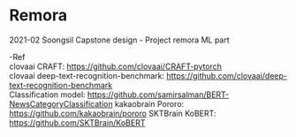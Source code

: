 # Remora
2021-02 Soongsil Capstone design - Project remora ML part

-Ref  
clovaai CRAFT: https://github.com/clovaai/CRAFT-pytorch  
clovaai deep-text-recognition-benchmark: https://github.com/clovaai/deep-text-recognition-benchmark  
Classification model: https://github.com/samirsalman/BERT-NewsCategoryClassification
kakaobrain Pororo: https://github.com/kakaobrain/pororo
SKTBrain KoBERT: https://github.com/SKTBrain/KoBERT
